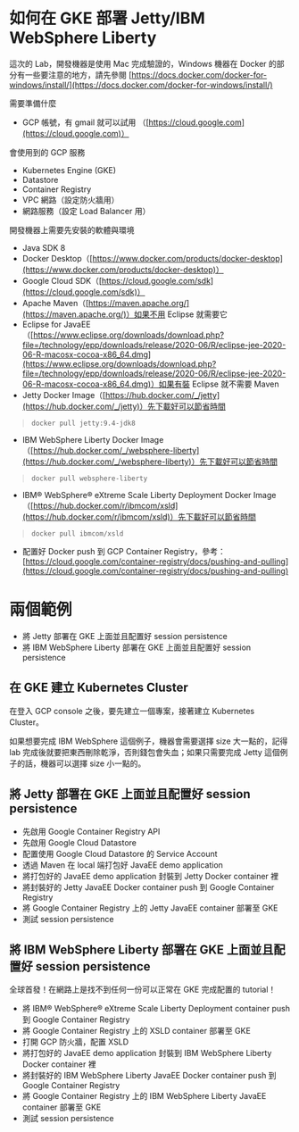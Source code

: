 # 如何在 GKE 部署 Jetty/IBM WebSphere Liberty
這次的 Lab，開發機器是使用 Mac 完成驗證的，Windows 機器在 Docker 的部分有一些要注意的地方，請先參閱 [https://docs.docker.com/docker-for-windows/install/](https://docs.docker.com/docker-for-windows/install/)

需要準備什麼
- GCP 帳號，有 gmail 就可以試用 （[https://cloud.google.com](https://cloud.google.com)）

會使用到的 GCP 服務
- Kubernetes Engine (GKE)
- Datastore
- Container Registry
- VPC 網路（設定防火牆用）
- 網路服務（設定 Load Balancer 用）

開發機器上需要先安裝的軟體與環境
-   Java SDK 8
-   Docker Desktop（[https://www.docker.com/products/docker-desktop](https://www.docker.com/products/docker-desktop)）
-   Google Cloud SDK（[https://cloud.google.com/sdk](https://cloud.google.com/sdk)）
-   Apache Maven（[https://maven.apache.org/](https://maven.apache.org/)）如果不用 Eclipse 就需要它
-   Eclipse for JavaEE（[https://www.eclipse.org/downloads/download.php?file=/technology/epp/downloads/release/2020-06/R/eclipse-jee-2020-06-R-macosx-cocoa-x86_64.dmg](https://www.eclipse.org/downloads/download.php?file=/technology/epp/downloads/release/2020-06/R/eclipse-jee-2020-06-R-macosx-cocoa-x86_64.dmg)）如果有裝 Eclipse 就不需要 Maven
-   Jetty Docker Image（[https://hub.docker.com/_/jetty](https://hub.docker.com/_/jetty)）先下載好可以節省時間
> `docker pull jetty:9.4-jdk8`
-   IBM WebSphere Liberty Docker Image（[https://hub.docker.com/_/websphere-liberty](https://hub.docker.com/_/websphere-liberty)）先下載好可以節省時間
> `docker pull websphere-liberty`
-   IBM® WebSphere® eXtreme Scale Liberty Deployment Docker Image（[https://hub.docker.com/r/ibmcom/xsld](https://hub.docker.com/r/ibmcom/xsld)）先下載好可以節省時間
> `docker pull ibmcom/xsld`
- 配置好 Docker push 到 GCP Container Registry，參考：[https://cloud.google.com/container-registry/docs/pushing-and-pulling](https://cloud.google.com/container-registry/docs/pushing-and-pulling)

# 兩個範例
- 將 Jetty 部署在 GKE 上面並且配置好 session persistence
- 將 IBM WebSphere Liberty 部署在 GKE 上面並且配置好 session persistence


## 在 GKE 建立 Kubernetes Cluster

在登入 GCP console 之後，要先建立一個專案，接著建立 Kubernetes Cluster。

如果想要完成 IBM WebSphere 這個例子，機器會需要選擇 size 大一點的，記得 lab 完成後就要把東西刪除乾淨，否則錢包會失血；如果只需要完成 Jetty 這個例子的話，機器可以選擇 size 小一點的。

## 將 Jetty 部署在 GKE 上面並且配置好 session persistence

-   先啟用 Google Container Registry API
-   先啟用 Google Cloud Datastore
-   配置使用 Google Cloud Datastore 的 Service Account
-   透過 Maven 在 local 端打包好 JavaEE demo application
-   將打包好的 JavaEE demo application 封裝到 Jetty Docker container 裡
-   將封裝好的 Jetty JavaEE Docker container push 到 Google Container Registry
-   將 Google Container Registry 上的 Jetty JavaEE container 部署至 GKE
-   測試 session persistence


## 將 IBM WebSphere Liberty 部署在 GKE 上面並且配置好 session persistence

全球首發！在網路上是找不到任何一份可以正常在 GKE 完成配置的 tutorial！

- 將 IBM® WebSphere® eXtreme Scale Liberty Deployment container push 到 Google Container Registry
- 將 Google Container Registry 上的 XSLD container 部署至 GKE
- 打開 GCP 防火牆，配置 XSLD
- 將打包好的 JavaEE demo application 封裝到 IBM WebSphere Liberty Docker container 裡
- 將封裝好的 IBM WebSphere Liberty JavaEE Docker container push 到 Google Container Registry
- 將 Google Container Registry 上的 IBM WebSphere Liberty JavaEE container 部署至 GKE
- 測試 session persistence